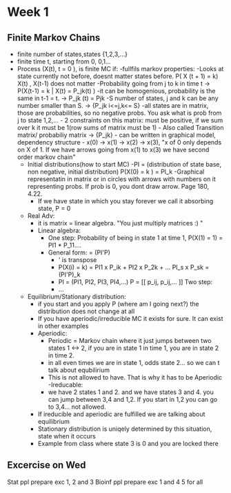 # Week 1
## Finite Markov Chains

- finite number of states,states {1,2,3,...}
- finite time t, starting from 0, 0,1...
- Process (X(t), t = 0 ), is finite MC if:
  -fullfils markov properties:
    -Looks at state currently not before, doesnt matter states before. P( X (t + 1) = k) X(t) , X(t-1) does not matter
    -Probability going from j to k in time t -> P(X(t-1) = k | X(t) = P_jk(t) )
      -it can be homogenious, probability is the same in t-1 = t. -> P_jk (t) = Pjk
    -S number of states, j and k can be any number smaller than S. -> {P_jk i<=j,k<= S}
      -all states are in matrix, those are probabilities, so no negative probs. You ask what is prob from j to state 1,2,...
      - 2 constraints on this matrix: must be positive, if we sum over k it must be 1(row sums of matrix must be 1)
      - Also called Transition matrix/ probabiliy matrix -> {P_jk}
      - can be written in graphical model, dependency structure
        - x(0) -> x(1) -> x(2) -> x(3), "x of 0 only depends on X of 1. If we have arrows going from x(1) to x(3) we have second order markov chain"
    - Initial distributions(how to start MC)
      -PI = (distribution of state base, non negative, initial distribution) P(X(0) = k ) = PI_k
      -Graphical representatin in matrix or in circles with arrows with numbers on it representing probs. If prob is 0, you dont draw arrow. Page 180, 4.22.
      - If we have state in which you stay forever we call it absorbing state, P = 0
    - Real Adv:
      - it is matrix = linear algebra. "You just multiply matrices :) "
      - Linear algebra:
        - One step: Probability of being in state 1 at time 1, P(X(1) = 1) = PI1 * P_11....
        - General form:  = (PI'P)
          - ' is transpose
          - P(X(i) = k) = PI1 x P_ik + PI2 x P_2k + ... PI_s x P_sk = (PI'P)_k
          - PI = (PI1, PI2, PI3, PI4,...) P = [[ p_ij, p_ij,... ]]
        Two step:
          - ...
    - Equilibrium/Stationary distribution:
      - if you start and you apply P (where am I going next?) the distribution does not change at all
      - If you have aperiodic/irreducible MC it exists for sure. It can exist in other examples
      - Aperiodic:
        - Periodic = Markov chain where it just jumps between two states 1 <-> 2, if you are in state 1 in time 1, you are in state 2 in time 2.
        - in all even times we are in state 1, odds state 2... so we can t talk about equbilirium
        - This is not allowed to have. That is why it has to be Aperiodic
      -Ireducable:
        - we have 2 states 1 and 2. and we have states 3 and 4. you can jump between 3,4 and 1,2. If you start in 1,2 you can go to 3,4... not allowed.
      - If ireducible and aperiodic are fulfilled we are talking about equilibrium
      - Stationary distribution is uniqely determined by this situation, state when it occurs
      - Example from class where state 3 is 0 and you are locked there


## Excercise on Wed
Stat ppl prepare exc 1, 2 and 3
Bioinf ppl prepare exc 1 and 4
5 for all

